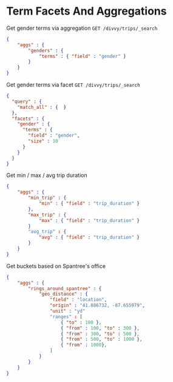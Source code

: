 # Term Facets And Aggregations

Get gender terms via aggregation
`GET /divvy/trips/_search`

```json
{
    "aggs" : {
        "genders" : {
            "terms" : { "field" : "gender" }
        }
    }
}
```

Get gender terms via facet
`GET /divvy/trips/_search`

```json
{
  "query" : {
    "match_all" : {  }
  },
  "facets" : {
    "gender" : {
      "terms" : {
        "field" : "gender",
        "size" : 10
      }
    }
  }
}
```

Get min / max / avg trip duration

```json
{
    "aggs" : {
        "min_trip" : {
            "min" : { "field" : "trip_duration" }
        },
        "max_trip" : {
            "max" : { "field" : "trip_duration" }
        }
        "avg_trip" : {
            "avg" : { "field" : "trip_duration" }
        }
    }
}
```

Get buckets based on Spantree's office

```json
{
    "aggs" : {
        "rings_around_spantree" : {
            "geo_distance" : {
                "field" : "location",
                "origin" : "41.886732, -87.655979",
                "unit" : "yd"
                "ranges" : [
                    { "to" : 100 },
                    { "from" : 100, "to" : 300 },
                    { "from" : 300, "to" : 500 },
                    { "from" : 500, "to" : 1000 },
                    { "from" : 1000},
                ]
            }
        }
    }
}
```
